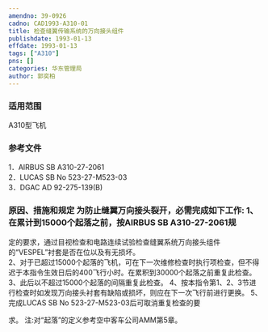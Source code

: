 ```yaml
---
amendno: 39-0926  
cadno: CAD1993-A310-01  
title: 检查缝翼传输系统的万向接头组件  
publishdate: 1993-01-13  
effdate: 1993-01-13  
tags: ["A310"]  
pns: []  
categories: 华东管理局  
author: 郭奕柏  
---
```

  
### 适用范围  
A310型飞机  
  
<!--more-->  
### 参考文件  
1．AIRBUS SB A310-27-2061  
2．LUCAS SB No 523-27-M523-03  
3．DGAC AD 92-275-139(B)  
  
### 原因、措施和规定     为防止缝翼万向接头裂开，必需完成如下工作:     1、在累计到15000个起落之前，按AIRBUS  SB A310-27-2061规  
定的要求，通过目视检查和电路连续试验检查缝翼系统万向接头组件的“VESPEL”衬套是否在位以及有无损坏。  
2、对于已超过15000个起落的飞机，可在下一次维修检查时执行项检查，但不得迟于本指令生效日后的400飞行小时。在累积到30000个起落之前重复此检查。  
3、此后以不超过15000个起落的间隔重复此检查。     4、按本指令第1、2、3节进行检查时如发现万向接头衬套有缺陷或损坏，则应在下一次飞行前进行更换。 5、完成LUCAS SB No 523-27-M523-03后可取消重复检查的要  
  
求。 注:对“起落”的定义参考空中客车公司AMM第5章。  
